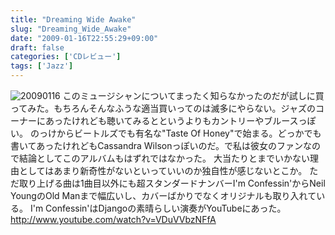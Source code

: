 ```yaml
---
title: "Dreaming Wide Awake"
slug: "Dreaming_Wide_Awake"
date: "2009-01-16T22:55:29+09:00"
draft: false
categories: ['CDレビュー']
tags: ['Jazz']
---
```


![20090116](/wp-content/uploads/2009/01/20090116.jpg) このミュージシャンについてまったく知らなかったのだが試しに買ってみた。もちろんそんなふうな適当買いってのは滅多にやらない。ジャズのコーナーにあったけれども聴いてみるとというよりもカントリーやブルースっぽい。 のっけからビートルズでも有名な"Taste Of Honey"で始まる。どっかでも書いてあったけれどもCassandra Wilsonっぽいのだ。で私は彼女のファンなので結論としてこのアルバムもはずれではなかった。 大当たりとまでいかない理由としてはあまり新奇性がないといっていいのか独自性が感じないとこか。 ただ取り上げる曲は1曲目以外にも超スタンダードナンバーI'm Confessin'からNeil YoungのOld Manまで幅広いし、カバーばかりでなくオリジナルも取り入れている。  I'm Confessin'はDjangoの素晴らしい演奏がYouTubeにあった。 http://www.youtube.com/watch?v=VDuVVbzNFfA